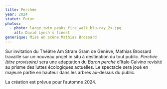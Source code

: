 ```yaml
---
title: Perchée
year: 2024
statut: Futur
photos:
  - photo: large_twin_peaks_fire_walk_blu-ray_2x.jpg
    alt: David Lynch's finest
generique: Mise en scène Mathias Brossard
---
```

Sur invitation du Théâtre Am Stram Gram de Genève, Mathias Brossard travaille sur un nouveau projet in situ à destination du tout public. *Perchée (titre provisoire)* sera une adaptation du *Baron perché* d’Italo Calvino revisité au prisme des luttes écologiques actuelles. Le spectacle sera joué en majeure partie en hauteur dans les arbres au-dessus du public. 

La création est prévue pour l’automne 2024.